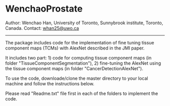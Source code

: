 # WenchaoProstate

Author: Wenchao Han, University of Toronto, Sunnybrook institute, Toronto, Canada.
Contact: whan25@uwo.ca

________
The package includes code for the implementation of fine tuning tissue component maps (TCMs) with AlexNet described in the JMI paper.

It includes two part: 1) code for computing tissue component maps (in folder "TissueComponentSegmentation"), 
2) fine-tuning the AlexNet using the tissue component maps (in folder "CancerDetectionAlexNet").

To use the code, downloade/clone the master directory to your local machine and follow the instructions below.

Please read "Readme.txt" file first in each of the folders to implement the code.
